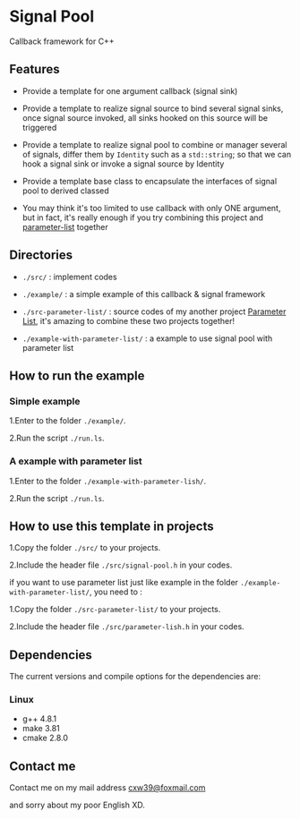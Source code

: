 # Signal Pool
Callback framework for C++

## Features

* Provide a template for one argument callback (signal sink)

* Provide a template to realize signal source to bind several signal sinks, once signal source invoked, all sinks hooked on this source will be triggered

* Provide a template to realize signal pool to combine or manager several of signals, differ them by `Identity` such as a `std::string`; so that we can hook a signal sink or invoke a signal source by Identity

* Provide a template base class to encapsulate the interfaces of signal pool to derived classed

* You may think it's too limited to use callback with only ONE argument, but in fact, it's really enough if you try combining this project and [parameter-list](https://github.com/XavierCai1996/parameter-list) together

## Directories

* `./src/` : implement codes

* `./example/` : a simple example of this callback & signal framework

* `./src-parameter-list/` : source codes of my another project [Parameter List](https://github.com/XavierCai1996/parameter-list), it's amazing to combine these two projects together!

* `./example-with-parameter-list/` : a example to use signal pool with parameter list 

## How to run the example

### Simple example

1.Enter to the folder `./example/`.

2.Run the script `./run.ls`.

### A example with parameter list

1.Enter to the folder `./example-with-parameter-lish/`.

2.Run the script `./run.ls`.

## How to use this template in projects

1.Copy the folder `./src/` to your projects.

2.Include the header file `./src/signal-pool.h` in your codes.

if you want to use parameter list just like example in the folder `./example-with-parameter-list/`, you need to :

1.Copy the folder `./src-parameter-list/` to your projects.

2.Include the header file `./src/parameter-lish.h` in your codes.

## Dependencies

The current versions and compile options for the dependencies are:

### Linux
* g++ 4.8.1
* make 3.81
* cmake 2.8.0

## Contact me

Contact me on my mail address cxw39@foxmail.com

and sorry about my poor English XD.
